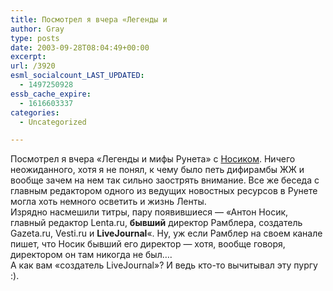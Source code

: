 ```yaml
---
title: Посмотрел я вчера «Легенды и
author: Gray
type: posts
date: 2003-09-28T08:04:49+00:00
excerpt:
url: /3920
esml_socialcount_LAST_UPDATED:
  - 1497250928
essb_cache_expire:
  - 1616603337
categories:
  - Uncategorized

---
```








Посмотрел я вчера &#171;Легенды и мифы Рунета&#187; с <a href="http://www.rambler-tv.ru/program/lookat/?id=3669&#038;program=legends&#038;guest=nosik" target="_blank">Носиком</a>. Ничего неожиданного, хотя я не понял, к чему было петь дифирамбы ЖЖ и вообще зачем на нем так сильно заострять внимание. Все же беседа с главным редактором одного из ведущих новостных ресурсов в Рунете могла хоть немного осветить и жизнь Ленты.  
Изрядно насмешили титры, пару появившиеся &#8212; &#171;Антон Носик, главный редактор Lenta.ru, **бывший** директор Рамблера, создатель Gazeta.ru, Vesti.ru и **LiveJournal**&#171;. Ну, уж если Рамблер на своем канале пишет, что Носик бывший его директор &#8212; хотя, вообще говоря, директором он там никогда не был&#8230;.  
А как вам &#171;создатель LiveJournal&#187;? И ведь кто-то вычитывал эту пургу :).